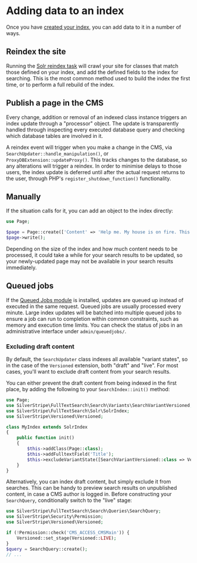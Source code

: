 # Adding data to an index

Once you have [created your index](./30_creating_an_index.md), you can add data to it in a number of ways.

## Reindex the site

Running the [Solr reindex task](./33_dev_tasks.md) will crawl your site for classes that match those defined on your index, and add the defined fields to the index for searching. This is the most common method used to build the index the first time, or to perform a full rebuild of the index.

## Publish a page in the CMS

Every change, addition or removal of an indexed class instance triggers an index update through a "processor" object. The update is transparently handled through inspecting every executed database query and checking which database tables are involved in it.

A reindex event will trigger when you make a change in the CMS, via `SearchUpdater::handle_manipulation()`, or `ProxyDBExtension::updateProxy()`. This tracks changes to the database, so any alterations will trigger a reindex. In order to minimise delays to those users, the index update is deferred until after the actual request returns to the user, through PHP's `register_shutdown_function()` functionality.

## Manually

If the situation calls for it, you can add an object to the index directly:

```php
use Page;

$page = Page::create(['Content' => 'Help me. My house is on fire. This is less than optimal.']);
$page->write();
```

Depending on the size of the index and how much content needs to be processed, it could take a while for your search results to be updated, so your newly-updated page may not be available in your search results immediately.

## Queued jobs

If the [Queued Jobs module](https://github.com/symbiote/silverstripe-queuedjobs/) is installed, updates are queued up instead of executed in the same request. Queued jobs are usually processed every minute. Large index updates will be batched into multiple queued jobs to ensure a job can run to completion within common constraints, such as memory and execution time limits. You can check the status of jobs in an administrative interface under `admin/queuedjobs/`.

### Excluding draft content

By default, the `SearchUpdater` class indexes all available "variant states", so in the case of the `Versioned` extension, both "draft" and "live".
For most cases, you'll want to exclude draft content from your search results.

You can either prevent the draft content from being indexed in the first place, by adding the following to your `SearchIndex::init()` method:

```php
use Page;
use SilverStripe\FullTextSearch\Search\Variants\SearchVariantVersioned;
use SilverStripe\FullTextSearch\Solr\SolrIndex;
use SilverStripe\Versioned\Versioned;

class MyIndex extends SolrIndex
{
    public function init()
    {
        $this->addClass(Page::class);
        $this->addFulltextField('Title');
        $this->excludeVariantState([SearchVariantVersioned::class => Versioned::DRAFT]);
    }
}
```

Alternatively, you can index draft content, but simply exclude it from searches. This can be handy to preview search results on unpublished content, in case a CMS author is logged in. Before constructing your `SearchQuery`, conditionally switch to the "live" stage:

```php
use SilverStripe\FullTextSearch\Search\Queries\SearchQuery;
use SilverStripe\Security\Permission;
use SilverStripe\Versioned\Versioned;

if (!Permission::check('CMS_ACCESS_CMSMain')) {
    Versioned::set_stage(Versioned::LIVE);
}
$query = SearchQuery::create();
// ...
```
